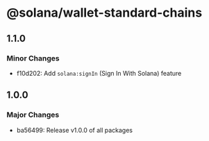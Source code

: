 # @solana/wallet-standard-chains

## 1.1.0

### Minor Changes

-   f10d202: Add `solana:signIn` (Sign In With Solana) feature

## 1.0.0

### Major Changes

-   ba56499: Release v1.0.0 of all packages
